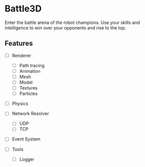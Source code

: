 # Battle3D

Enter the battle arena of the robot champions. Use your skills and intelligence to win over your opponents and rise to the top.

## Features

- [ ] Renderer
  - [ ] Path tracing
  - [ ] Animation
  - [ ] Mesh
  - [ ] Model
  - [ ] Textures
  - [ ] Particles

- [ ] Physics

- [ ] Network Resolver
  - [ ] UDP
  - [ ] TCP

- [ ] Event System

- [ ] Tools
  - [ ] Logger